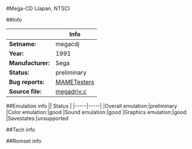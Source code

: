 #Mega-CD (Japan, NTSC)

##Info

||Info|
|-----|-----|
|**Setname:**|megacdj
|**Year:**|1991
|**Manufacturer:**|Sega
|**Status:**|preliminary
|**Bug reports:**|[MAMETesters](http://mametesters.org/view_all_set.php?type=1&temporary=y&search=megadriv.c)
|**Source file:**|[megadriv.c](https://github.com/mamedev/mame/blob/master/src/mess/drivers/megadriv.c)

##Emulation info
|| Status |
|-----|-----|
|Overall emulation:|preliminary
|Color emulation:|good
|Sound emulation:|good
|Graphics emulation:|good
|Savestates:|unsupported

##Tech info

##Romset info

<!--- START OF EDITED COMMENT DO NOT TOUCH TEXT ABOVE-->
